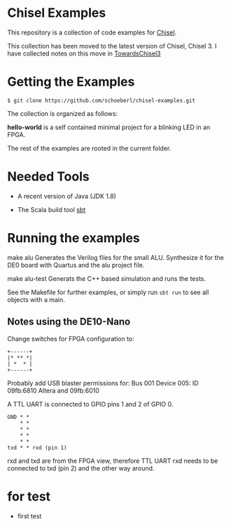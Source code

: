 # Chisel Examples

This repository is a collection of code examples for [Chisel](https://chisel.eecs.berkeley.edu/).

This collection has been moved to the latest version of Chisel, Chisel 3.
I have collected notes on this move in [TowardsChisel3](TowardsChisel3.md)

# Getting the Examples

    $ git clone https://github.com/schoeberl/chisel-examples.git

The collection is organized as follows:

**hello-world** is a self contained minimal project for a blinking LED in an FPGA.

The rest of the examples are rooted in the current folder.

# Needed Tools

 * A recent version of Java (JDK 1.8)

 * The Scala build tool [sbt](http://www.scala-sbt.org/)


# Running the examples

make alu
	Generates the Verilog files for the small ALU.
	Synthesize it for the DE0 board with Quartus and the alu project file.

make alu-test
	Generats the C++ based simulation and runs the tests.

See the Makefile for further examples, or simply run `sbt run` to see all objects with a main.

## Notes using the DE10-Nano

Change switches for FPGA configuration to:

```
+------+
|* ** *|
| *  * |
+------+
```

Probably add USB blaster permissions for: Bus 001 Device 005: ID 09fb:6810 Altera and 09fb:6010

A TTL UART is connected to GPIO pins 1 and 2 of GPIO 0.

```
GND * *
    * *
    * *
    * *
    * *
txd * * rxd (pin 1)
```

rxd and txd are from the FPGA view, therefore TTL UART rxd needs to
be connected to txd (pin 2) and the other way around.

# for test
* first test
